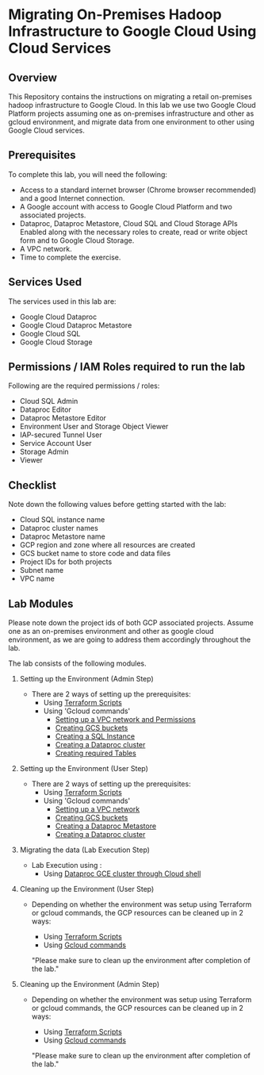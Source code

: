 # Migrating On-Premises Hadoop Infrastructure to Google Cloud Using Cloud Services

## Overview
This Repository contains the instructions on migrating a retail on-premises hadoop infrastructure to Google Cloud. In this lab we use two Google Cloud Platform projects assuming one as on-premises infrastructure and other as gcloud environment, and migrate data from one environment to other using Google Cloud services.

## Prerequisites
To complete this lab, you will need the following:

* Access to a standard internet browser (Chrome browser recommended) and a good Internet connection.
* A Google account with access to Google Cloud Platform and two associated projects.
* Dataproc, Dataproc Metastore, Cloud SQL and Cloud Storage APIs Enabled along with the necessary roles to create, read or write object form and to Google Cloud Storage.
* A VPC network.
* Time to complete the exercise.

## Services Used
The services used in this lab are:
* Google Cloud Dataproc
* Google Cloud Dataproc Metastore
* Google Cloud SQL
* Google Cloud Storage

## Permissions / IAM Roles required to run the lab
Following are the required permissions / roles:

* Cloud SQL Admin
* Dataproc Editor
* Dataproc Metastore Editor
* Environment User and Storage Object Viewer
* IAP-secured Tunnel User
* Service Account User
* Storage Admin
* Viewer

## Checklist
Note down the following values before getting started with the lab:

* Cloud SQL instance name
* Dataproc cluster names
* Dataproc Metastore name
* GCP region and zone where all resources are created
* GCS bucket name to store code and data files
* Project IDs for both projects
* Subnet name
* VPC name

## Lab Modules

Please note down the project ids of both GCP associated projects. Assume one as an on-premises environment and other as google cloud environment, as we are going to address them accordingly throughout the lab.

The lab consists of the following modules.

1. Setting up the Environment (Admin Step)
    * There are 2 ways of setting up the prerequisites:
        * Using [Terraform Scripts](/02-prerequisites/terraform/gcp-prerequisites-terraform.md)
        * Using 'Gcloud commands'
            * [Setting up a VPC network and Permissions](/02-prerequisites/cloud-shell/admin/01-gcp-prerequisites-cloud-shell.md)
            * [Creating GCS buckets](/02-prerequisites/cloud-shell/admin/02-bucket-creation-files-upload-cloud-shell.md)
            * [Creating a SQL Instance](/02-prerequisites/cloud-shell/admin/03-cloud-sql-instance-creation-cloud-shell.md)
            * [Creating a Dataproc cluster](/02-prerequisites/cloud-shell/admin/04-dataproc-cluster-creation-cloud-shell.md)
            * [Creating required Tables](/02-prerequisites/cloud-shell/admin/05-tables-creation-and-export-metadata-cloud-shell.md)

2. Setting up the Environment (User Step)
    * There are 2 ways of setting up the prerequisites:
        * Using [Terraform Scripts](/02-prerequisites/terraform/terraform-user.md)
        * Using 'Gcloud commands'
            * [Setting up a VPC network](/02-prerequisites/cloud-shell/user/01-network-creation-cloud-shell.md)
            * [Creating GCS buckets](/02-prerequisites/cloud-shell/user/02-bucket-creation-cloud-shell.md)
            * [Creating a Dataproc Metastore](/02-prerequisites/cloud-shell/user/03-dataproc-metastore-creation-cloud-shell.md)
            * [Creating a Dataproc cluster](/02-prerequisites/cloud-shell/user/04-dataproc-cluster-creation-cloud-shell.md)

3. Migrating the data (Lab Execution Step)
    * Lab Execution using :
        * Using [Dataproc GCE cluster through Cloud shell](/03-execution-instructions/gcloud-execution.md)

4. Cleaning up the Environment (User Step)
   * Depending on whether the environment was setup using Terraform or gcloud commands, the GCP resources can be cleaned up in 2 ways:
        * Using [Terraform Scripts](/04-cleanup/cleanup-terraform-user.md)
        * Using [Gcloud commands](/04-cleanup/cleanup-user-cloud-shell.md)

        "Please make sure to clean up the environment after completion of the lab."

5. Cleaning up the Environment (Admin Step)
   * Depending on whether the environment was setup using Terraform or gcloud commands, the GCP resources can be cleaned up in 2 ways:
        * Using [Terraform Scripts](/04-cleanup/cleanup-terraform.md)
        * Using [Gcloud commands](/04-cleanup/cleanup-admin-cloud-shell.md)

        "Please make sure to clean up the environment after completion of the lab."